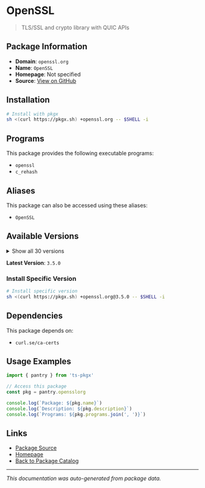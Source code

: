 # OpenSSL

> TLS/SSL and crypto library with QUIC APIs

## Package Information

- **Domain**: `openssl.org`
- **Name**: `OpenSSL`
- **Homepage**: Not specified
- **Source**: [View on GitHub](https://github.com/pkgxdev/pantry/tree/main/projects/openssl.org/package.yml)

## Installation

```bash
# Install with pkgx
sh <(curl https://pkgx.sh) +openssl.org -- $SHELL -i
```

## Programs

This package provides the following executable programs:

- `openssl`
- `c_rehash`

## Aliases

This package can also be accessed using these aliases:

- `OpenSSL`

## Available Versions

<details>
<summary>Show all 30 versions</summary>

- `3.5.0`, `3.4.0`, `3.3.2`, `3.3.1`, `3.3.0`
- `3.2.3`, `3.2.2`, `3.2.1`, `3.2.0`, `3.1.7`
- `3.1.6`, `3.1.5`, `3.1.4`, `3.1.3`, `3.1.2`
- `3.1.1`, `3.1.0`, `3.0.15`, `3.0.14`, `3.0.13`
- `3.0.12`, `3.0.11`, `3.0.10`, `3.0.9`, `3.0.0`
- `1.1.1w`, `1.1.1v`, `1.1.1u`, `1.1.1t`, `1.1.1s`

</details>

**Latest Version**: `3.5.0`

### Install Specific Version

```bash
# Install specific version
sh <(curl https://pkgx.sh) +openssl.org@3.5.0 -- $SHELL -i
```

## Dependencies

This package depends on:

- `curl.se/ca-certs`

## Usage Examples

```typescript
import { pantry } from 'ts-pkgx'

// Access this package
const pkg = pantry.opensslorg

console.log(`Package: ${pkg.name}`)
console.log(`Description: ${pkg.description}`)
console.log(`Programs: ${pkg.programs.join(', ')}`)
```

## Links

- [Package Source](https://github.com/pkgxdev/pantry/tree/main/projects/openssl.org/package.yml)
- [Homepage](#)
- [Back to Package Catalog](../package-catalog.md)

---

*This documentation was auto-generated from package data.*
